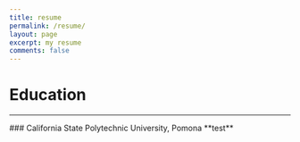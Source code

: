 ```yaml
---
title: resume
permalink: /resume/
layout: page
excerpt: my resume
comments: false
---
```


# Education
<hr>
### California State Polytechnic University, Pomona
**test**

